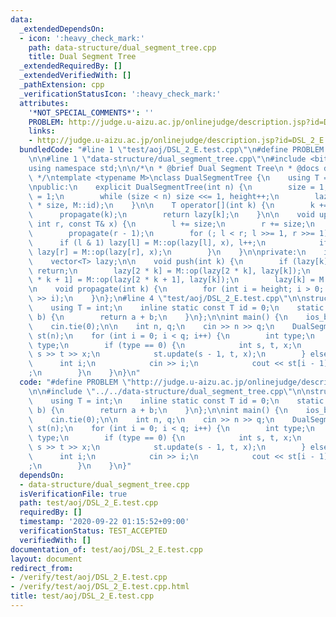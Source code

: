```yaml
---
data:
  _extendedDependsOn:
  - icon: ':heavy_check_mark:'
    path: data-structure/dual_segment_tree.cpp
    title: Dual Segment Tree
  _extendedRequiredBy: []
  _extendedVerifiedWith: []
  _pathExtension: cpp
  _verificationStatusIcon: ':heavy_check_mark:'
  attributes:
    '*NOT_SPECIAL_COMMENTS*': ''
    PROBLEM: http://judge.u-aizu.ac.jp/onlinejudge/description.jsp?id=DSL_2_E
    links:
    - http://judge.u-aizu.ac.jp/onlinejudge/description.jsp?id=DSL_2_E
  bundledCode: "#line 1 \"test/aoj/DSL_2_E.test.cpp\"\n#define PROBLEM \"http://judge.u-aizu.ac.jp/onlinejudge/description.jsp?id=DSL_2_E\"\
    \n\n#line 1 \"data-structure/dual_segment_tree.cpp\"\n#include <bits/stdc++.h>\n\
    using namespace std;\n\n/*\n * @brief Dual Segment Tree\n * @docs docs/data-structure/dual_segment_tree.md\n\
    \ */\ntemplate <typename M>\nclass DualSegmentTree {\n    using T = typename M::T;\n\
    \npublic:\n    explicit DualSegmentTree(int n) {\n        size = 1;\n        height\
    \ = 1;\n        while (size < n) size <<= 1, height++;\n        lazy.resize(2\
    \ * size, M::id);\n    }\n\n    T operator[](int k) {\n        k += size;\n  \
    \      propagate(k);\n        return lazy[k];\n    }\n\n    void update(int l,\
    \ int r, const T& x) {\n        l += size;\n        r += size;\n        propagate(l);\n\
    \        propagate(r - 1);\n        for (; l < r; l >>= 1, r >>= 1) {\n      \
    \      if (l & 1) lazy[l] = M::op(lazy[l], x), l++;\n            if (r & 1) --r,\
    \ lazy[r] = M::op(lazy[r], x);\n        }\n    }\n\nprivate:\n    int size, height;\n\
    \    vector<T> lazy;\n\n    void push(int k) {\n        if (lazy[k] == M::id)\
    \ return;\n        lazy[2 * k] = M::op(lazy[2 * k], lazy[k]);\n        lazy[2\
    \ * k + 1] = M::op(lazy[2 * k + 1], lazy[k]);\n        lazy[k] = M::id;\n    }\n\
    \n    void propagate(int k) {\n        for (int i = height; i > 0; i--) push(k\
    \ >> i);\n    }\n};\n#line 4 \"test/aoj/DSL_2_E.test.cpp\"\n\nstruct Monoid {\n\
    \    using T = int;\n    inline static const T id = 0;\n    static T op(T a, T\
    \ b) {\n        return a + b;\n    }\n};\n\nint main() {\n    ios_base::sync_with_stdio(false);\n\
    \    cin.tie(0);\n\n    int n, q;\n    cin >> n >> q;\n    DualSegmentTree<Monoid>\
    \ st(n);\n    for (int i = 0; i < q; i++) {\n        int type;\n        cin >>\
    \ type;\n        if (type == 0) {\n            int s, t, x;\n            cin >>\
    \ s >> t >> x;\n            st.update(s - 1, t, x);\n        } else {\n      \
    \      int i;\n            cin >> i;\n            cout << st[i - 1] << \"\\n\"\
    ;\n        }\n    }\n}\n"
  code: "#define PROBLEM \"http://judge.u-aizu.ac.jp/onlinejudge/description.jsp?id=DSL_2_E\"\
    \n\n#include \"../../data-structure/dual_segment_tree.cpp\"\n\nstruct Monoid {\n\
    \    using T = int;\n    inline static const T id = 0;\n    static T op(T a, T\
    \ b) {\n        return a + b;\n    }\n};\n\nint main() {\n    ios_base::sync_with_stdio(false);\n\
    \    cin.tie(0);\n\n    int n, q;\n    cin >> n >> q;\n    DualSegmentTree<Monoid>\
    \ st(n);\n    for (int i = 0; i < q; i++) {\n        int type;\n        cin >>\
    \ type;\n        if (type == 0) {\n            int s, t, x;\n            cin >>\
    \ s >> t >> x;\n            st.update(s - 1, t, x);\n        } else {\n      \
    \      int i;\n            cin >> i;\n            cout << st[i - 1] << \"\\n\"\
    ;\n        }\n    }\n}"
  dependsOn:
  - data-structure/dual_segment_tree.cpp
  isVerificationFile: true
  path: test/aoj/DSL_2_E.test.cpp
  requiredBy: []
  timestamp: '2020-09-22 01:15:52+09:00'
  verificationStatus: TEST_ACCEPTED
  verifiedWith: []
documentation_of: test/aoj/DSL_2_E.test.cpp
layout: document
redirect_from:
- /verify/test/aoj/DSL_2_E.test.cpp
- /verify/test/aoj/DSL_2_E.test.cpp.html
title: test/aoj/DSL_2_E.test.cpp
---
```

